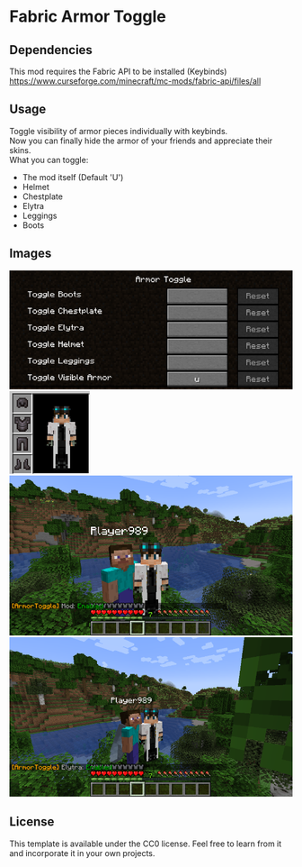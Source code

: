 # Fabric Armor Toggle

## Dependencies

This mod requires the Fabric API to be installed (Keybinds)<br>
https://www.curseforge.com/minecraft/mc-mods/fabric-api/files/all

## Usage

Toggle visibility of armor pieces individually with keybinds.<br>
Now you can finally hide the armor of your friends and appreciate their skins.<br>
What you can toggle:<br>
* The mod itself (Default 'U')
* Helmet
* Chestplate
* Elytra
* Leggings
* Boots

## Images

![Usage](./keybinds.png)
![Usage](./armor_hidden.png)
![Usage](./armor_hidden_players.png)
![Usage](./only_elytra.png)

## License

This template is available under the CC0 license. Feel free to learn from it and incorporate it in your own projects.
